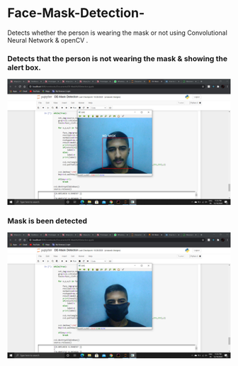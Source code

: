# Face-Mask-Detection-
Detects whether the person is wearing the mask or not using Convolutional Neural Network & openCV .

### Detects that the person is not wearing the mask & showing the alert box.
<img src="./Without Mask.png" />

### Mask is been detected
<img src="./With Mask.png" />
